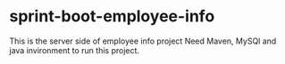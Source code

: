 # sprint-boot-employee-info
This is the server side of employee info project
Need Maven, MySQl and java invironment to run this project.
